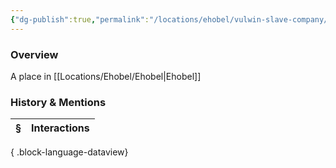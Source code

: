 ```yaml
---
{"dg-publish":true,"permalink":"/locations/ehobel/vulwin-slave-company/","tags":["Undiscovered"],"updated":"2025-08-11T11:53:31.708+01:00"}
---
```


### Overview
A place in [[Locations/Ehobel/Ehobel\|Ehobel]]

### History & Mentions
| § | Interactions |
| - | ------------ |

{ .block-language-dataview}